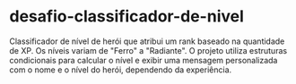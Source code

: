# desafio-classificador-de-nivel
Classificador de nível de herói que atribui um rank baseado na quantidade de XP. Os níveis variam de "Ferro" a "Radiante". O projeto utiliza estruturas condicionais para calcular o nível e exibir uma mensagem personalizada com o nome e o nível do herói, dependendo da experiência.
